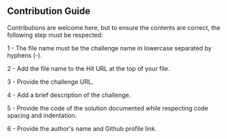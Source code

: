 ## Contribution Guide

Contributions are welcome here, but to ensure the contents are correct, the following step must be respected:

1 - The file name must be the challenge name in lowercase separated by hyphens (-).

2 - Add the file name to the Hit URL at the top of your file.

3 - Provide the challenge URL.

4 - Add a brief description of the challenge.

5 - Provide the code of the solution documented while respecting code spacing and indentation.

6 - Provide the author's name and Github profile link.
